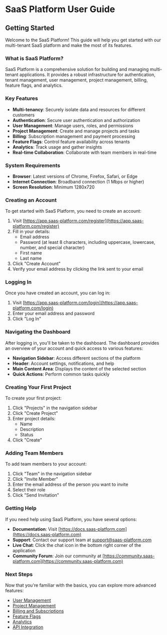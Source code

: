 # SaaS Platform User Guide

## Getting Started

Welcome to the SaaS Platform! This guide will help you get started with our multi-tenant SaaS platform and make the most of its features.

### What is SaaS Platform?

SaaS Platform is a comprehensive solution for building and managing multi-tenant applications. It provides a robust infrastructure for authentication, tenant management, user management, project management, billing, feature flags, and analytics.

### Key Features

- **Multi-tenancy**: Securely isolate data and resources for different customers
- **Authentication**: Secure user authentication and authorization
- **User Management**: Manage users, roles, and permissions
- **Project Management**: Create and manage projects and tasks
- **Billing**: Subscription management and payment processing
- **Feature Flags**: Control feature availability across tenants
- **Analytics**: Track usage and gather insights
- **Real-time Collaboration**: Collaborate with team members in real-time

### System Requirements

- **Browser**: Latest versions of Chrome, Firefox, Safari, or Edge
- **Internet Connection**: Broadband connection (1 Mbps or higher)
- **Screen Resolution**: Minimum 1280x720

### Creating an Account

To get started with SaaS Platform, you need to create an account:

1. Visit [https://app.saas-platform.com/register](https://app.saas-platform.com/register)
2. Fill in your details:
   - Email address
   - Password (at least 8 characters, including uppercase, lowercase, number, and special character)
   - First name
   - Last name
3. Click "Create Account"
4. Verify your email address by clicking the link sent to your email

### Logging In

Once you have created an account, you can log in:

1. Visit [https://app.saas-platform.com/login](https://app.saas-platform.com/login)
2. Enter your email address and password
3. Click "Log In"

### Navigating the Dashboard

After logging in, you'll be taken to the dashboard. The dashboard provides an overview of your account and quick access to various features:

- **Navigation Sidebar**: Access different sections of the platform
- **Header**: Account settings, notifications, and help
- **Main Content Area**: Displays the content of the selected section
- **Quick Actions**: Perform common tasks quickly

### Creating Your First Project

To create your first project:

1. Click "Projects" in the navigation sidebar
2. Click "Create Project"
3. Enter project details:
   - Name
   - Description
   - Status
4. Click "Create"

### Adding Team Members

To add team members to your account:

1. Click "Team" in the navigation sidebar
2. Click "Invite Member"
3. Enter the email address of the person you want to invite
4. Select their role
5. Click "Send Invitation"

### Getting Help

If you need help using SaaS Platform, you have several options:

- **Documentation**: Visit [https://docs.saas-platform.com](https://docs.saas-platform.com)
- **Support**: Contact our support team at [support@saas-platform.com](mailto:support@saas-platform.com)
- **Live Chat**: Click the chat icon in the bottom right corner of the application
- **Community Forum**: Join our community at [https://community.saas-platform.com](https://community.saas-platform.com)

### Next Steps

Now that you're familiar with the basics, you can explore more advanced features:

- [User Management](./user-management.md)
- [Project Management](./project-management.md)
- [Billing and Subscriptions](./billing.md)
- [Feature Flags](./feature-flags.md)
- [Analytics](./analytics.md)
- [API Integration](./api-integration.md)
